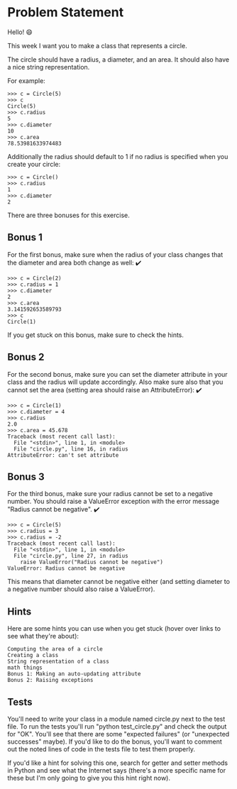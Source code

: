 
# Problem Statement

Hello! 😄

This week I want you to make a class that represents a circle.

The circle should have a radius, a diameter, and an area. It should also have a nice string representation.

For example:

```
>>> c = Circle(5)
>>> c
Circle(5)
>>> c.radius
5
>>> c.diameter
10
>>> c.area
78.53981633974483
```

Additionally the radius should default to 1 if no radius is specified when you create your circle:
```
>>> c = Circle()
>>> c.radius
1
>>> c.diameter
2
```
There are three bonuses for this exercise.

## Bonus 1

For the first bonus, make sure when the radius of your class changes that the diameter and area both change as well: ✔️
```
>>> c = Circle(2)
>>> c.radius = 1
>>> c.diameter
2
>>> c.area
3.141592653589793
>>> c
Circle(1)
```
If you get stuck on this bonus, make sure to check the hints.

## Bonus 2

For the second bonus, make sure you can set the diameter attribute in your class and the radius will update accordingly. Also make sure also that you cannot set the area (setting area should raise an AttributeError): ✔️
```
>>> c = Circle(1)
>>> c.diameter = 4
>>> c.radius
2.0
>>> c.area = 45.678
Traceback (most recent call last):
  File "<stdin>", line 1, in <module>
  File "circle.py", line 16, in radius
AttributeError: can't set attribute
```
## Bonus 3

For the third bonus, make sure your radius cannot be set to a negative number. You should raise a ValueError exception with the error message "Radius cannot be negative". ✔️
```
>>> c = Circle(5)
>>> c.radius = 3
>>> c.radius = -2
Traceback (most recent call last):
  File "<stdin>", line 1, in <module>
  File "circle.py", line 27, in radius
    raise ValueError("Radius cannot be negative")
ValueError: Radius cannot be negative
```
This means that diameter cannot be negative either (and setting diameter to a negative number should also raise a ValueError).

## Hints

Here are some hints you can use when you get stuck (hover over links to see what they're about):

    Computing the area of a circle
    Creating a class
    String representation of a class
    math things
    Bonus 1: Making an auto-updating attribute
    Bonus 2: Raising exceptions

## Tests

You'll need to write your class in a module named circle.py next to the test file. To run the tests you'll run "python test_circle.py" and check the output for "OK". You'll see that there are some "expected failures" (or "unexpected successes" maybe). If you'd like to do the bonus, you'll want to comment out the noted lines of code in the tests file to test them properly.

If you'd like a hint for solving this one, search for getter and setter methods in Python and see what the Internet says (there's a more specific name for these but I'm only going to give you this hint right now).

